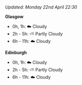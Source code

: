 *Updated: Monday 22nd April 22:30*

**Glasgow**

* 0h, 1h: :cloud: Cloudy
* 2h - 5h: :partly_sunny: Partly Cloudy
* 6h - 11h: :cloud: Cloudy

**Edinburgh**

* 0h, 1h: :cloud: Cloudy
* 2h - 5h: :partly_sunny: Partly Cloudy
* 6h - 11h: :cloud: Cloudy
